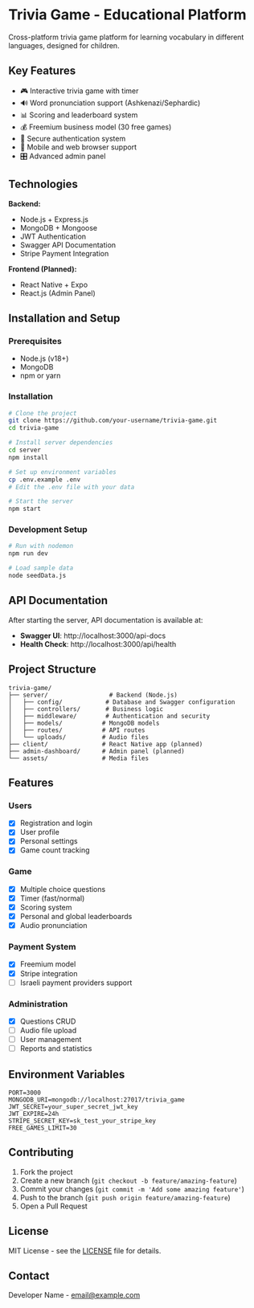 # Trivia Game - Educational Platform

Cross-platform trivia game platform for learning vocabulary in different languages, designed for children.

## Key Features

- 🎮 Interactive trivia game with timer
- 🔊 Word pronunciation support (Ashkenazi/Sephardic)
- 📊 Scoring and leaderboard system
- 💰 Freemium business model (30 free games)
- 🔐 Secure authentication system
- 📱 Mobile and web browser support
- 🎛️ Advanced admin panel

## Technologies

**Backend:**
- Node.js + Express.js
- MongoDB + Mongoose
- JWT Authentication
- Swagger API Documentation
- Stripe Payment Integration

**Frontend (Planned):**
- React Native + Expo
- React.js (Admin Panel)

## Installation and Setup

### Prerequisites
- Node.js (v18+)
- MongoDB
- npm or yarn

### Installation

```bash
# Clone the project
git clone https://github.com/your-username/trivia-game.git
cd trivia-game

# Install server dependencies
cd server
npm install

# Set up environment variables
cp .env.example .env
# Edit the .env file with your data

# Start the server
npm start
```

### Development Setup

```bash
# Run with nodemon
npm run dev

# Load sample data
node seedData.js
```

## API Documentation

After starting the server, API documentation is available at:
- **Swagger UI**: http://localhost:3000/api-docs
- **Health Check**: http://localhost:3000/api/health

## Project Structure

```
trivia-game/
├── server/                 # Backend (Node.js)
│   ├── config/            # Database and Swagger configuration
│   ├── controllers/       # Business logic
│   ├── middleware/        # Authentication and security
│   ├── models/           # MongoDB models
│   ├── routes/           # API routes
│   └── uploads/          # Audio files
├── client/               # React Native app (planned)
├── admin-dashboard/      # Admin panel (planned)
└── assets/               # Media files
```

## Features

### Users
- [x] Registration and login
- [x] User profile
- [x] Personal settings
- [x] Game count tracking

### Game
- [x] Multiple choice questions
- [x] Timer (fast/normal)
- [x] Scoring system
- [x] Personal and global leaderboards
- [x] Audio pronunciation

### Payment System
- [x] Freemium model
- [x] Stripe integration
- [ ] Israeli payment providers support

### Administration
- [x] Questions CRUD
- [ ] Audio file upload
- [ ] User management
- [ ] Reports and statistics

## Environment Variables

```env
PORT=3000
MONGODB_URI=mongodb://localhost:27017/trivia_game
JWT_SECRET=your_super_secret_jwt_key
JWT_EXPIRE=24h
STRIPE_SECRET_KEY=sk_test_your_stripe_key
FREE_GAMES_LIMIT=30
```

## Contributing

1. Fork the project
2. Create a new branch (`git checkout -b feature/amazing-feature`)
3. Commit your changes (`git commit -m 'Add some amazing feature'`)
4. Push to the branch (`git push origin feature/amazing-feature`)
5. Open a Pull Request

## License

MIT License - see the [LICENSE](LICENSE) file for details.

## Contact

Developer Name - email@example.com
